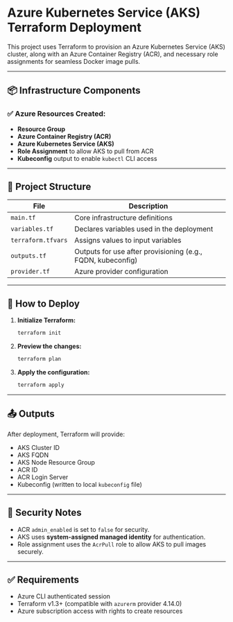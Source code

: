 # Azure Kubernetes Service (AKS) Terraform Deployment

This project uses Terraform to provision an Azure Kubernetes Service (AKS) cluster, along with an Azure Container Registry (ACR), and necessary role assignments for seamless Docker image pulls.

---

## 📦 Infrastructure Components

### ✅ Azure Resources Created:
- **Resource Group**
- **Azure Container Registry (ACR)**
- **Azure Kubernetes Service (AKS)**
- **Role Assignment** to allow AKS to pull from ACR
- **Kubeconfig** output to enable `kubectl` CLI access

---

## 📂 Project Structure

| File | Description |
|------|-------------|
| `main.tf` | Core infrastructure definitions |
| `variables.tf` | Declares variables used in the deployment |
| `terraform.tfvars` | Assigns values to input variables |
| `outputs.tf` | Outputs for use after provisioning (e.g., FQDN, kubeconfig) |
| `provider.tf` | Azure provider configuration |

---



## 🚀 How to Deploy

1. **Initialize Terraform:**
   ```bash
   terraform init
   ```

2. **Preview the changes:**
   ```bash
   terraform plan
   ```

3. **Apply the configuration:**
   ```bash
   terraform apply
   ```

---

## 📤 Outputs

After deployment, Terraform will provide:

- AKS Cluster ID
- AKS FQDN
- AKS Node Resource Group
- ACR ID
- ACR Login Server
- Kubeconfig (written to local `kubeconfig` file)

---

## 🔐 Security Notes

- ACR `admin_enabled` is set to `false` for security.
- AKS uses **system-assigned managed identity** for authentication.
- Role assignment uses the `AcrPull` role to allow AKS to pull images securely.

---

## ✅ Requirements

- Azure CLI authenticated session
- Terraform v1.3+ (compatible with `azurerm` provider 4.14.0)
- Azure subscription access with rights to create resources

